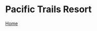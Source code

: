 <h1>Pacific Trails Resort</h1>

<nav><a href="index.html">Home</a> &nbsp;</nav> 

<body>
  
</body>
